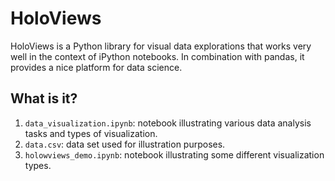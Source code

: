 HoloViews
=========

HoloViews is a Python library for visual data explorations that works
very well in the context of iPython notebooks.  In combination with
pandas, it provides a nice platform for data science.

What is it?
-----------
1. `data_visualization.ipynb`: notebook illustrating various data analysis
    tasks and types of visualization.
1. `data.csv`: data set used for illustration purposes.
1. `holowviews_demo.ipynb`: notebook illustrating some different
    visualization types.
